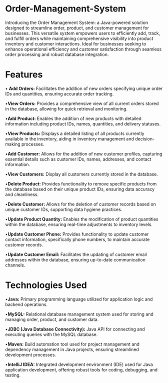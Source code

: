 # Order-Management-System

Introducing the Order Management System: a Java-powered solution designed to streamline order, product, and customer management for businesses. This versatile system empowers users to efficiently add, track, and fulfill orders while maintaining comprehensive visibility into product inventory and customer interactions. Ideal for businesses seeking to enhance operational efficiency and customer satisfaction through seamless order processing and robust database integration.
# Features
• **Add Orders:**  Facilitates the addition of new orders specifying unique order IDs and quantities, ensuring accurate order tracking.

•**View Orders:** Provides a comprehensive view of all current orders stored in the database, allowing for quick retrieval and monitoring.

•**Add Product:** Enables the addition of new products with detailed information including product IDs, names, quantities, and delivery statuses.

•**View Products:** Displays a detailed listing of all products currently available in the inventory, aiding in inventory management and decision-making processes.

•**Add Customer:** Allows for the addition of new customer profiles, capturing essential details such as customer IDs, names, addresses, and contact information.

•**View Customers:** Display all customers currently stored in the database.

•**Delete Product:** Provides functionality to remove specific products from the database based on their unique product IDs, ensuring data accuracy and cleanliness.

•**Delete Customer:** Allows for the deletion of customer records based on unique customer IDs, supporting data hygiene practices.

•**Update Product Quantity:** Enables the modification of product quantities within the database, ensuring real-time adjustments to inventory levels.

•**Update Customer Phone:**  Provides functionality to update customer contact information, specifically phone numbers, to maintain accurate customer records.

•**Update Customer Email:** Facilitates the updating of customer email addresses within the database, ensuring up-to-date communication channels.

# Technologies Used
•**Java:**  Primary programming language utilized for application logic and backend operations.

•**MySQL:** Relational database management system used for storing and managing order, product, and customer data.

•**JDBC (Java Database Connectivity):** Java API for connecting and executing queries with the MySQL database.

•**Maven:** Build automation tool used for project management and dependency management in Java projects, ensuring streamlined development processes.

•**IntelliJ IDEA:** Integrated development environment (IDE) used for Java application development, offering robust tools for coding, debugging, and testing.



